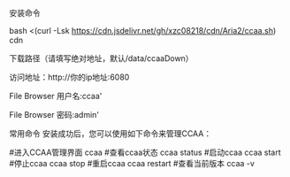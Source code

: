 安装命令

bash <(curl -Lsk https://cdn.jsdelivr.net/gh/xzc08218/cdn/Aria2/ccaa.sh) cdn

下载路径（请填写绝对地址，默认/data/ccaaDown）

访问地址：http://你的ip地址:6080

File Browser 用户名:ccaa'

File Browser 密码:admin'

常用命令
安装成功后，您可以使用如下命令来管理CCAA：

#进入CCAA管理界面
ccaa
#查看ccaa状态
ccaa status
#启动ccaa
ccaa start
#停止ccaa
ccaa stop
#重启ccaa
ccaa restart
#查看当前版本
ccaa -v

